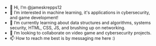 - 👋 Hi, I’m @jameskrepps12
- 👀 I’m interested in machine learning, it's applications in cybersecurity, and game development!
- 🌱 I’m currently learning about data structures and algorithms, systems security, HTML, CSS, JS, and brushing up on networking.
- 💞️ I’m looking to collaborate on video game and cybersecurity projects.  
- 📫 How to reach me best is by messaging me here :)

<!---
jameskrepps12/jameskrepps12 is a ✨ special ✨ repository because its `README.md` (this file) appears on your GitHub profile.
You can click the Preview link to take a look at your changes.
--->
